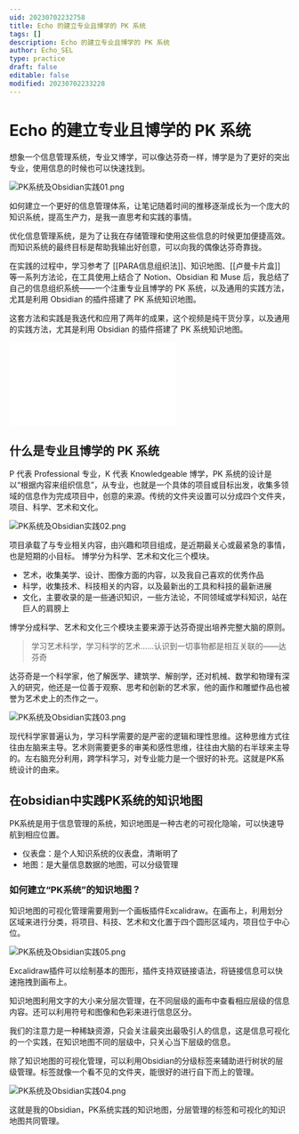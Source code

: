 ```yaml
---
uid: 20230702232758
title: Echo 的建立专业且博学的 PK 系统
tags: []
description: Echo 的建立专业且博学的 PK 系统
author: Echo_SEL
type: practice
draft: false
editable: false
modified: 20230702233228
---
```


# Echo 的建立专业且博学的 PK 系统

想象一个信息管理系统，专业又博学，可以像达芬奇一样，博学是为了更好的突出专业，使用信息的时候也可以快速找到。

![PK系统及Obsidian实践01.png](https://cdn.pkmer.cn/images/PK%E7%B3%BB%E7%BB%9F%E5%8F%8AObsidian%E5%AE%9E%E8%B7%B501.png!pkmer)

如何建立一个更好的信息管理体系，让笔记随着时间的推移逐渐成长为一个庞大的知识系统，提高生产力，是我一直思考和实践的事情。

优化信息管理系统，是为了让我在存储管理和使用这些信息的时候更加便捷高效。而知识系统的最终目标是帮助我输出好创意，可以向我的偶像达芬奇靠拢。

在实践的过程中，学习参考了 [[PARA信息组织法]]、知识地图、[[卢曼卡片盒]] 等一系列方法论，在工具使用上结合了 Notion、Obsidian 和 Muse 后，我总结了自己的信息组织系统——一个注重专业且博学的 PK 系统，以及通用的实践方法，尤其是利用 Obsidian 的插件搭建了 PK 系统知识地图。

这套方法和实践是我迭代和应用了两年的成果，这个视频是纯干货分享，以及通用的实践方法，尤其是利用 Obsidian 的插件搭建了 PK 系统知识地图。

<iframe src="//player.bilibili.com/player.html?aid=785416930&bvid=BV1m14y1d7DW&cid=1182936146&page=1" scrolling="no" border="0" frameborder="no" framespacing="0" allowfullscreen="true"> </iframe>

## 什么是专业且博学的 PK 系统

P 代表 Professional 专业，K 代表 Knowledgeable 博学，PK 系统的设计是以“根据内容来组织信息”，从专业，也就是一个具体的项目或目标出发，收集多领域的信息作为完成项目中，创意的来源。传统的文件夹设置可以分成四个文件夹，项目、科学、艺术和文化。

![PK系统及Obsidian实践02.png](https://cdn.pkmer.cn/images/PK%E7%B3%BB%E7%BB%9F%E5%8F%8AObsidian%E5%AE%9E%E8%B7%B502.png!pkmer)


项目承载了与专业相关内容，由兴趣和项目组成，是近期最关心或最紧急的事情，也是短期的小目标。 博学分为科学、艺术和文化三个模块。

- 艺术，收集美学、设计、图像方面的内容，以及我自己喜欢的优秀作品
- 科学，收集技术、科技相关的内容，以及最新出的工具和科技的最新进展
- 文化，主要收录的是一些通识知识，一些方法论，不同领域或学科知识，站在巨人的肩膀上


博学分成科学、艺术和文化三个模块主要来源于达芬奇提出培养完整大脑的原则。

> 学习艺术科学，学习科学的艺术……认识到一切事物都是相互关联的——达芬奇

达芬奇是一个科学家，他了解医学、建筑学、解剖学，还对机械、数学和物理有深入的研究，他还是一位善于观察、思考和创新的艺术家，他的画作和雕塑作品也被誉为艺术史上的杰作之一。

![PK系统及Obsidian实践03.png](https://cdn.pkmer.cn/images/PK%E7%B3%BB%E7%BB%9F%E5%8F%8AObsidian%E5%AE%9E%E8%B7%B503.png!pkmer)

现代科学家普遍认为，学习科学需要的是严密的逻辑和理性思维。这种思维方式往往由左脑来主导。艺术则需要更多的审美和感性思维，往往由大脑的右半球来主导的。左右脑充分利用，跨学科学习，对专业能力是一个很好的补充。这就是PK系统设计的由来。

## 在obsidian中实践PK系统的知识地图

PK系统是用于信息管理的系统，知识地图是一种古老的可视化隐喻，可以快速导航到相应位置。

- 仪表盘：是个人知识系统的仪表盘，清晰明了
- 地图：是大量信息数据的地图，可以分级管理

### 如何建立“PK系统”的知识地图？

知识地图的可视化管理需要用到一个画板插件Excalidraw。在画布上，利用划分区域来进行分类，将项目、科技、艺术和文化置于四个圆形区域内，项目位于中心位。

![PK系统及Obsidian实践05.png](https://cdn.pkmer.cn/images/PK%E7%B3%BB%E7%BB%9F%E5%8F%8AObsidian%E5%AE%9E%E8%B7%B505.png!pkmer)

Excalidraw插件可以绘制基本的图形，插件支持双链接语法，将链接信息可以快速拖拽到画布上。

知识地图利用文字的大小来分层次管理，在不同层级的画布中查看相应层级的信息内容。还可以利用符号和图像和色彩来进行信息区分。

我们的注意力是一种稀缺资源，只会关注最突出最吸引人的信息，这是信息可视化的一个实践，在知识地图不同的层级中，只关心当下层级的信息。

除了知识地图的可视化管理，可以利用Obsidian的分级标签来辅助进行树状的层级管理。标签就像一个看不见的文件夹，能很好的进行自下而上的管理。

![PK系统及Obsidian实践04.png](https://cdn.pkmer.cn/images/PK%E7%B3%BB%E7%BB%9F%E5%8F%8AObsidian%E5%AE%9E%E8%B7%B504.png!pkmer)

这就是我的Obsidian，PK系统实践的知识地图，分层管理的标签和可视化的知识地图共同管理。